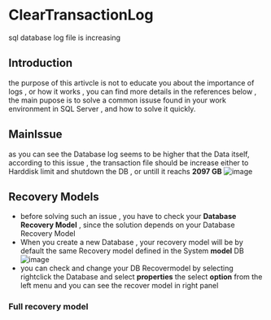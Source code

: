 # ClearTransactionLog
sql database log file is increasing 
## Introduction
the purpose of this artivcle is not to educate you about the importance of logs , or how it works , you can find more details in the references below , 
the main pupose is to solve a common issuse found in your work environment in SQL Server , and how to solve it quickly.

## MainIssue
as you can see the Database log seems to be higher that the Data itself, according to this issue , the transaction file should be increase either to Harddisk limit and shutdown the DB , 
or untill it reachs **2097 GB**
![image](https://github.com/user-attachments/assets/4ade4f16-6e7c-4e1b-9551-c94bd573eabc)
## Recovery  Models
- before solving such an issue , you have to check your **Database Recovery Model** , since the solution depends on your Database Recovery Model
- When you create a new Database , your recovery model will be by default the same Recovery model defined in the System **model** DB 
![image](https://github.com/user-attachments/assets/38de1861-af3d-451a-b838-327f8c0a95ba)
- you can check and change your DB Recovermodel by selecting rightclick the Database and select **properties** the select **option** from the left menu and you can see the recover model in right panel

###  Full recovery model



